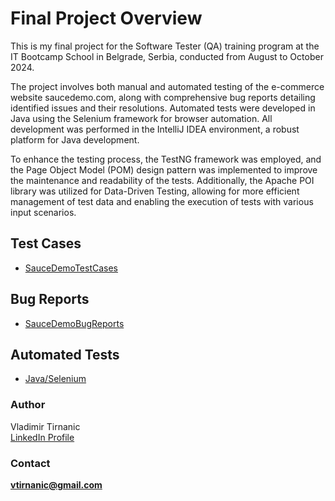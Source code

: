 # Final Project Overview

This is my final project for the Software Tester (QA) training program at the IT Bootcamp School in Belgrade, Serbia, 
conducted from August to October 2024.

The project involves both manual and automated testing of the e-commerce website saucedemo.com, along with comprehensive
bug reports detailing identified issues and their resolutions. Automated tests were developed in Java using the Selenium
framework for browser automation. All development was performed in the IntelliJ IDEA environment, a robust platform for 
Java development.

To enhance the testing process, the TestNG framework was employed, and the Page Object Model (POM) design pattern was 
implemented to improve the maintenance and readability of the tests. Additionally, the Apache POI library was utilized 
for Data-Driven Testing, allowing for more efficient management of test data and enabling the execution of tests with 
various input scenarios.

## Test Cases
- [SauceDemoTestCases](SauceDemo-TestCases.pdf)

## Bug Reports
- [SauceDemoBugReports](SauceDemo-BugReports.pdf)

## Automated Tests
- [Java/Selenium](src/test/java/)

### Author

Vladimir Tirnanic  
[LinkedIn Profile](https://www.linkedin.com/in/vladimir-tirnanic/)

### Contact

**vtirnanic@gmail.com**
